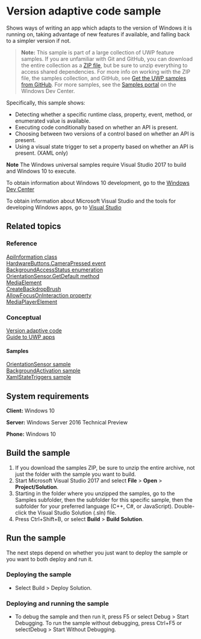<!---
  category: PlatformArchitecture
  samplefwlink: http://go.microsoft.com/fwlink/p/?LinkId=808663
-->

# Version adaptive code sample

Shows ways of writing an app which
adapts to the version of Windows it is running on,
taking advantage of new features if available,
and falling back to a simpler version if not.

> **Note:** This sample is part of a large collection of UWP feature samples. 
> If you are unfamiliar with Git and GitHub, you can download the entire collection as a 
> [ZIP file](https://github.com/Microsoft/Windows-universal-samples/archive/master.zip), but be 
> sure to unzip everything to access shared dependencies. For more info on working with the ZIP file, 
> the samples collection, and GitHub, see [Get the UWP samples from GitHub](https://aka.ms/ovu2uq). 
> For more samples, see the [Samples portal](https://aka.ms/winsamples) on the Windows Dev Center. 

Specifically, this sample shows:

- Detecting whether a specific runtime class, property, event, method, or enumerated value is available.
- Executing code conditionally based on whether an API is present.
- Choosing between two versions of a control based on whether an API is present.
- Using a visual state trigger to set a property based on whether an API is present. (XAML only)

**Note** The Windows universal samples require Visual Studio 2017 to build and Windows 10 to execute.

To obtain information about Windows 10 development, go to the [Windows Dev Center](http://go.microsoft.com/fwlink/?LinkID=532421)

To obtain information about Microsoft Visual Studio and the tools for developing Windows apps, go to [Visual Studio](http://go.microsoft.com/fwlink/?LinkID=532422)

## Related topics

### Reference

[ApiInformation class](https://msdn.microsoft.com/library/windows/apps/windows.foundation.metadata.apiinformation.aspx)  
[HardwareButtons.CameraPressed event](https://msdn.microsoft.com/library/windows/apps/windows.phone.ui.input.hardwarebuttons.camerapressed.aspx)  
[BackgroundAccessStatus enumeration](https://msdn.microsoft.com/library/windows/apps/windows.applicationmodel.background.backgroundaccessstatus.aspx)  
[OrientationSensor.GetDefault method](https://msdn.microsoft.com/library/windows/apps/windows.devices.sensors.orientationSensor.getdefault.aspx)  
[MediaElement](https://msdn.microsoft.com/library/windows/apps/windows.ui.xaml.controls.mediaelement.aspx)  
[CreateBackdropBrush](https://msdn.microsoft.com/library/windows/apps/windows.ui.composition.compositor.createbackdropbrush.aspx)  
[AllowFocusOnInteraction property](https://msdn.microsoft.com/library/windows/apps/windows.ui.xaml.controls.primitives.flyoutbase.allowfocusoninteraction.aspx)  
[MediaPlayerElement](https://msdn.microsoft.com/library/windows/apps/windows.ui.xaml.controls.mediaplayerelement.aspx)  

### Conceptual

[Version adaptive code](https://msdn.microsoft.com/windows/uwp/debug-test-perf/version-adaptive-code)  
[Guide to UWP apps](https://msdn.microsoft.com/windows/uwp/get-started/universal-application-platform-guide)  

#### Samples

[OrientationSensor sample](/Samples/OrientationSensor)  
[BackgroundActivation sample](/Samples/BackgroundActivation)  
[XamlStateTriggers sample](/Samples/XamlStateTriggers)  

## System requirements

**Client:** Windows 10

**Server:** Windows Server 2016 Technical Preview

**Phone:** Windows 10

## Build the sample

1. If you download the samples ZIP, be sure to unzip the entire archive, not just the folder with the sample you want to build.
2. Start Microsoft Visual Studio 2017 and select **File** \> **Open** \> **Project/Solution**.
3. Starting in the folder where you unzipped the samples, go to the Samples subfolder, then the subfolder for this specific sample, then the subfolder for your preferred language (C++, C#, or JavaScript). Double-click the Visual Studio Solution (.sln) file.
4. Press Ctrl+Shift+B, or select **Build** \> **Build Solution**.

## Run the sample

The next steps depend on whether you just want to deploy the sample or you want to both deploy and run it.

### Deploying the sample

- Select Build > Deploy Solution.

### Deploying and running the sample

- To debug the sample and then run it, press F5 or select Debug >  Start Debugging. To run the sample without debugging, press Ctrl+F5 or selectDebug > Start Without Debugging.
